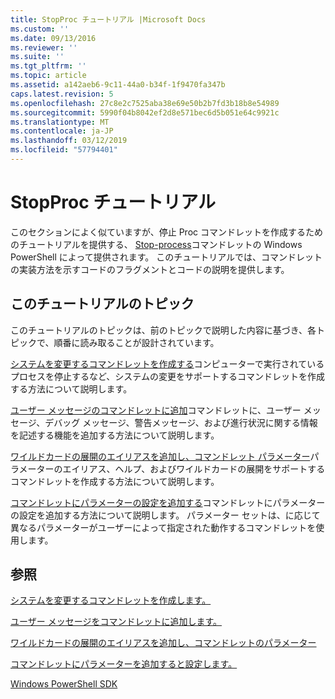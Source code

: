 ```yaml
---
title: StopProc チュートリアル |Microsoft Docs
ms.custom: ''
ms.date: 09/13/2016
ms.reviewer: ''
ms.suite: ''
ms.tgt_pltfrm: ''
ms.topic: article
ms.assetid: a142aeb6-9c11-44a0-b34f-1f9470fa347b
caps.latest.revision: 5
ms.openlocfilehash: 27c8e2c7525aba38e69e50b2b7fd3b18b8e54989
ms.sourcegitcommit: 5990f04b8042ef2d8e571bec6d5b051e64c9921c
ms.translationtype: MT
ms.contentlocale: ja-JP
ms.lasthandoff: 03/12/2019
ms.locfileid: "57794401"
---
```

# <a name="stopproc-tutorial"></a>StopProc チュートリアル

このセクションによく似ていますが、停止 Proc コマンドレットを作成するためのチュートリアルを提供する、 [Stop-process](/powershell/module/Microsoft.PowerShell.Management/Stop-Process)コマンドレットの Windows PowerShell によって提供されます。 このチュートリアルでは、コマンドレットの実装方法を示すコードのフラグメントとコードの説明を提供します。

## <a name="topics-in-this-tutorial"></a>このチュートリアルのトピック

このチュートリアルのトピックは、前のトピックで説明した内容に基づき、各トピックで、順番に読み取ることが設計されています。

[システムを変更するコマンドレットを作成する](./creating-a-cmdlet-that-modifies-the-system.md)コンピューターで実行されているプロセスを停止するなど、システムの変更をサポートするコマンドレットを作成する方法について説明します。

[ユーザー メッセージのコマンドレットに追加](./adding-user-messages-to-your-cmdlet.md)コマンドレットに、ユーザー メッセージ、デバッグ メッセージ、警告メッセージ、および進行状況に関する情報を記述する機能を追加する方法について説明します。

[ワイルドカードの展開のエイリアスを追加し、コマンドレット パラメーター](./adding-aliases-wildcard-expansion-and-help-to-cmdlet-parameters.md)パラメーターのエイリアス、ヘルプ、およびワイルドカードの展開をサポートするコマンドレットを作成する方法について説明します。

[コマンドレットにパラメーターの設定を追加する](./adding-parameter-sets-to-a-cmdlet.md)コマンドレットにパラメーターの設定を追加する方法について説明します。 パラメーター セットは、に応じて異なるパラメーターがユーザーによって指定された動作するコマンドレットを使用します。

## <a name="see-also"></a>参照

[システムを変更するコマンドレットを作成します。](./creating-a-cmdlet-that-modifies-the-system.md)

[ユーザー メッセージをコマンドレットに追加します。](./adding-user-messages-to-your-cmdlet.md)

[ワイルドカードの展開のエイリアスを追加し、コマンドレットのパラメーター](./adding-aliases-wildcard-expansion-and-help-to-cmdlet-parameters.md)

[コマンドレットにパラメーターを追加すると設定します。](./adding-parameter-sets-to-a-cmdlet.md)

[Windows PowerShell SDK](../windows-powershell-reference.md)
